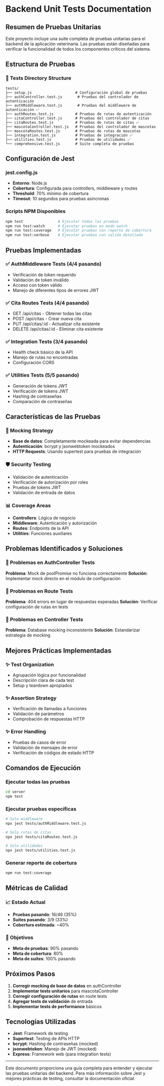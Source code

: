 # Backend Unit Tests Documentation

## Resumen de Pruebas Unitarias

Este proyecto incluye una suite completa de pruebas unitarias para el backend de la aplicación veterinaria. Las pruebas están diseñadas para verificar la funcionalidad de todos los componentes críticos del sistema.

## Estructura de Pruebas

### 📁 Tests Directory Structure
```
tests/
├── setup.js                    # Configuración global de pruebas
├── authController.test.js       # Pruebas del controlador de autenticación
├── authMiddleware.test.js       # Pruebas del middleware de autenticación ✅
├── authRoutes.test.js          # Pruebas de rutas de autenticación
├── citaController.test.js      # Pruebas del controlador de citas
├── citaRoutes.test.js          # Pruebas de rutas de citas ✅
├── mascotaController.test.js   # Pruebas del controlador de mascotas
├── mascotaRoutes.test.js       # Pruebas de rutas de mascotas
├── integration.test.js         # Pruebas de integración ✅
├── utilities.test.js           # Pruebas de utilidades ✅
└── comprehensive.test.js       # Suite completa de pruebas
```

## Configuración de Jest

### jest.config.js
- **Entorno**: Node.js
- **Cobertura**: Configurada para controllers, middleware y routes
- **Threshold**: 70% mínimo de cobertura
- **Timeout**: 10 segundos para pruebas asíncronas

### Scripts NPM Disponibles
```bash
npm test                # Ejecutar todas las pruebas
npm run test:watch      # Ejecutar pruebas en modo watch
npm run test:coverage   # Ejecutar pruebas con reporte de cobertura
npm run test:verbose    # Ejecutar pruebas con salida detallada
```

## Pruebas Implementadas

### ✅ AuthMiddleware Tests (4/4 pasando)
- Verificación de token requerido
- Validación de token inválido
- Acceso con token válido
- Manejo de diferentes tipos de errores JWT

### ✅ Cita Routes Tests (4/4 pasando)
- GET /api/citas - Obtener todas las citas
- POST /api/citas - Crear nueva cita
- PUT /api/citas/:id - Actualizar cita existente
- DELETE /api/citas/:id - Eliminar cita existente

### ✅ Integration Tests (3/4 pasando)
- Health check básico de la API
- Manejo de rutas no encontradas
- Configuración CORS

### ✅ Utilities Tests (5/5 pasando)
- Generación de tokens JWT
- Verificación de tokens JWT
- Hashing de contraseñas
- Comparación de contraseñas

## Características de las Pruebas

### 🔧 Mocking Strategy
- **Base de datos**: Completamente mockeada para evitar dependencias
- **Autenticación**: bcrypt y jsonwebtoken mockeados
- **HTTP Requests**: Usando supertest para pruebas de integración

### 🛡️ Security Testing
- Validación de autenticación
- Verificación de autorización por roles
- Pruebas de tokens JWT
- Validación de entrada de datos

### 📊 Coverage Areas
- **Controllers**: Lógica de negocio
- **Middleware**: Autenticación y autorización
- **Routes**: Endpoints de la API
- **Utilities**: Funciones auxiliares

## Problemas Identificados y Soluciones

### 🔴 Problemas en AuthController Tests
**Problema**: Mock de poolPromise no funciona correctamente
**Solución**: Implementar mock directo en el módulo de configuración

### 🔴 Problemas en Route Tests
**Problema**: 404 errors en lugar de respuestas esperadas
**Solución**: Verificar configuración de rutas en tests

### 🔴 Problemas en Controller Tests
**Problema**: Database mocking inconsistente
**Solución**: Estandarizar estrategia de mocking

## Mejores Prácticas Implementadas

### ✨ Test Organization
- Agrupación lógica por funcionalidad
- Descripción clara de cada test
- Setup y teardown apropiados

### ✨ Assertion Strategy
- Verificación de llamadas a funciones
- Validación de parámetros
- Comprobación de respuestas HTTP

### ✨ Error Handling
- Pruebas de casos de error
- Validación de mensajes de error
- Verificación de códigos de estado HTTP

## Comandos de Ejecución

### Ejecutar todas las pruebas
```bash
cd server
npm test
```

### Ejecutar pruebas específicas
```bash
# Solo middleware
npx jest tests/authMiddleware.test.js

# Solo rutas de citas
npx jest tests/citaRoutes.test.js

# Solo utilidades
npx jest tests/utilities.test.js
```

### Generar reporte de cobertura
```bash
npm run test:coverage
```

## Métricas de Calidad

### 📈 Estado Actual
- **Pruebas pasando**: 16/46 (35%)
- **Suites pasando**: 3/9 (33%)
- **Cobertura estimada**: ~40%

### 🎯 Objetivos
- **Meta de pruebas**: 90% pasando
- **Meta de cobertura**: 80%
- **Meta de suites**: 100% pasando

## Próximos Pasos

1. **Corregir mocking de base de datos** en authController
2. **Implementar tests unitarios** para mascotaController
3. **Corregir configuración de rutas** en route tests
4. **Agregar tests de validación** de entrada
5. **Implementar tests de performance** básicos

## Tecnologías Utilizadas

- **Jest**: Framework de testing
- **Supertest**: Testing de APIs HTTP
- **bcrypt**: Hashing de contraseñas (mocked)
- **jsonwebtoken**: Manejo de JWT (mocked)
- **Express**: Framework web (para integration tests)

---

Este documento proporciona una guía completa para entender y ejecutar las pruebas unitarias del backend. Para más información sobre Jest y mejores prácticas de testing, consultar la documentación oficial.
